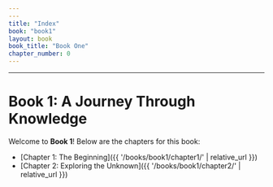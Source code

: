 ```yaml
---
---
title: "Index"
book: "book1"
layout: book
book_title: "Book One"
chapter_number: 0
---
```

---

# Book 1: A Journey Through Knowledge

Welcome to **Book 1**! Below are the chapters for this book:

- [Chapter 1: The Beginning]({{ '/books/book1/chapter1/' | relative_url }})
- [Chapter 2: Exploring the Unknown]({{ '/books/book1/chapter2/' | relative_url }})
